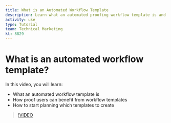 ```yaml
---
title: What is an Automated Workflow Template
description: Learn what an automated proofing workflow template is and how proof users can benefit from templates. Start planning which templates to create.
activity: use
type: Tutorial
team: Technical Marketing
kt: 8829
---
```

# What is an automated workflow template?

In this video, you will learn:

* What an automated workflow template is
* How proof users can benefit from workflow templates
* How to start planning which templates to create

>[!VIDEO](https://video.tv.adobe.com/v/335129/?quality=12)

<!---
Learn More Icon
Automated workflow overview
Create and manage Automated Workflow templates
Configure a proof
--->
